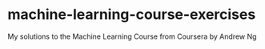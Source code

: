 # machine-learning-course-exercises
My solutions to the Machine Learning Course from Coursera by Andrew Ng
